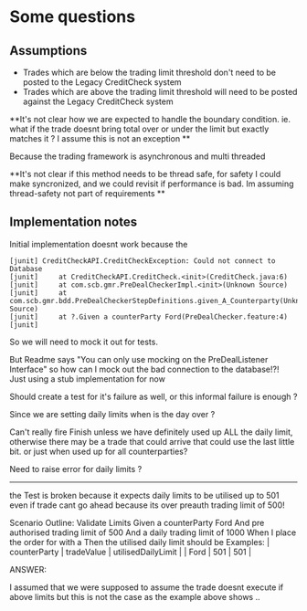 Some questions
========================================

Assumptions
------------------------------


 *  Trades which are below the trading limit threshold don't need to be posted to the Legacy CreditCheck system
 *  Trades which are above the trading limit threshold will need to be posted against the Legacy CreditCheck system



**It's not clear how we are expected to handle the boundary condition. ie. what if the trade doesnt bring total over or under the limit but exactly matches it ? I assume this is not an exception **  



Because the trading framework is asynchronous and multi threaded

**It's not clear if this method needs to be thread safe, for safety I could make syncronized, and we could revisit if performance is bad. Im assuming thread-safety not part of requirements **  




Implementation notes
------------------------------

Initial implementation doesnt work because the 

    [junit] CreditCheckAPI.CreditCheckException: Could not connect to Database
    [junit]     at CreditCheckAPI.CreditCheck.<init>(CreditCheck.java:6)
    [junit]     at com.scb.gmr.PreDealCheckerImpl.<init>(Unknown Source)
    [junit]     at com.scb.gmr.bdd.PreDealCheckerStepDefinitions.given_A_Counterparty(Unknown Source)
    [junit]     at ?.Given a counterParty Ford(PreDealChecker.feature:4)
    [junit]


So we will need to mock it out for tests. 

But Readme says "You can only use mocking on the PreDealListener Interface" so how can I mock out the bad connection to the database!?! Just using a stub implementation for now

Should create a test for it's failure as well, or this informal failure is enough ? 

Since we are setting daily limits when is the day over ? 

Can't really fire Finish unless we have definitely used up ALL the daily limit, otherwise there may be a trade that could arrive that could use the last little bit. or just when used up for all counterparties?

Need to raise error for daily limits ? 

------

the Test is broken because it expects daily limits to be utilised up to 501  even if trade cant go ahead because its over preauth trading limit of 500!

Scenario Outline: Validate Limits
Given a counterParty Ford
And  pre authorised trading limit of 500
And a daily trading limit of 1000
When I place the order for <counterParty> with a <tradeValue>
Then the utilised daily limit should be <utilisedDailyLimit>
Examples:
  | counterParty | tradeValue | utilisedDailyLimit |
  | Ford         | 501        |      501     |
  
  
  
  
ANSWER: 

I assumed that we were supposed to assume the trade doesnt execute if above limits but this is not the case as the example above shows .. 

